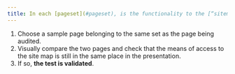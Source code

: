 ```yaml
---
title: In each [pageset](#pageset), is the functionality to the [“sitemap” page](#sitemap-page) always in the same relative order in source code?
---
```


1. Choose a sample page belonging to the same set as the page being audited.
2. Visually compare the two pages and check that the means of access to the site map is still in the same place in the presentation.
3. If so, **the test is validated**.
